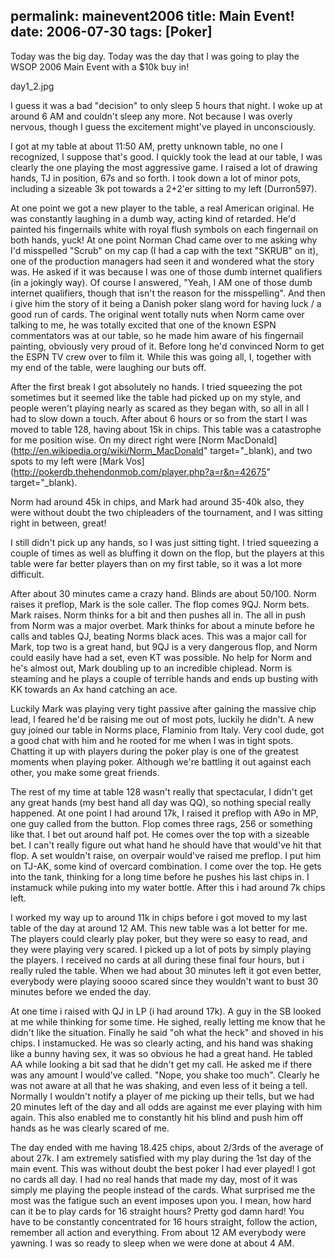 permalink: mainevent2006
title: Main Event!
date: 2006-07-30
tags: [Poker]
---
Today was the big day. Today was the day that I was going to play the WSOP 2006 Main Event with a $10k buy in!

<!-- more -->

day1_2.jpg

I guess it was a bad "decision" to only sleep 5 hours that night. I woke up at around 6 AM and couldn't sleep any more. Not because I was overly nervous, though I guess the excitement might've played in unconsciously.

I got at my table at about 11:50 AM, pretty unknown table, no one I recognized, I suppose that's good. I quickly took the lead at our table, I was clearly the one playing the most aggressive game. I raised a lot of drawing hands, TJ in position, 67s and so forth. I took down a lot of minor pots, including a sizeable 3k pot towards a 2+2'er sitting to my left (Durron597).

At one point we got a new player to the table, a real American original. He was constantly laughing in a dumb way, acting kind of retarded. He'd painted his fingernails white with royal flush symbols on each fingernail on both hands, yuck! At one point Norman Chad came over to me asking why I'd misspelled "Scrub" on my cap (I had a cap with the text "SKRUB" on it), one of the production managers had seen it and wondered what the story was. He asked if it was because I was one of those dumb internet qualifiers (in a jokingly way). Of course I answered, "Yeah, I AM one of those dumb internet qualifiers, though that isn't the reason for the misspelling". And then i give him the story of it being a Danish poker slang word for having luck / a good run of cards. The original went totally nuts when Norm came over talking to me, he was totally excited that one of the known ESPN commentators was at our table, so he made him aware of his fingernail painting, obviously very proud of it. Before long he'd convinced Norm to get the ESPN TV crew over to film it. While this was going all, I, together with my end of the table, were laughing our buts off.

After the first break I got absolutely no hands. I tried squeezing the pot sometimes but it seemed like the table had picked up on my style, and people weren't playing nearly as scared as they began with, so all in all I had to slow down a touch. After about 6 hours or so from the start I was moved to table 128, having about 15k in chips. This table was a catastrophe for me position wise. On my direct right were [Norm MacDonald](http://en.wikipedia.org/wiki/Norm_MacDonald" target="_blank), and two spots to my left were [Mark Vos](http://pokerdb.thehendonmob.com/player.php?a=r&n=42675" target="_blank).

Norm had around 45k in chips, and Mark had around 35-40k also, they were without doubt the two chipleaders of the tournament, and I was sitting right in between, great!

I still didn't pick up any hands, so I was just sitting tight. I tried squeezing a couple of times as well as bluffing it down on the flop, but the players at this table were far better players than on my first table, so it was a lot more difficult.

After about 30 minutes came a crazy hand. Blinds are about 50/100. Norm raises it preflop, Mark is the sole caller. The flop comes 9QJ. Norm bets. Mark raises. Norm thinks for a bit and then pushes all in. The all in push from Norm was a major overbet. Mark thinks for about a minute before he calls and tables QJ, beating Norms black aces. This was a major call for Mark, top two is a great hand, but 9QJ is a very dangerous flop, and Norm could easily have had a set, even KT was possible. No help for Norm and he's almost out, Mark doubling up to an incredible chiplead. Norm is steaming and he plays a couple of terrible hands and ends up busting with KK towards an Ax hand catching an ace.

Luckily Mark was playing very tight passive after gaining the massive chip lead, I feared he'd be raising me out of most pots, luckily he didn't. A new guy joined our table in Norms place, Flaminio from Italy. Very cool dude, got a good chat with him and he rooted for me when I was in tight spots. Chatting it up with players during the poker play is one of the greatest moments when playing poker. Although we're battling it out against each other, you make some great friends.

The rest of my time at table 128 wasn't really that spectacular, I didn't get any great hands (my best hand all day was QQ), so nothing special really happened. At one point I had around 17k, I raised it preflop with A9o in MP, one guy called from the button. Flop comes three rags, 256 or something like that. I bet out around half pot. He comes over the top with a sizeable bet. I can't really figure out what hand he should have that would've hit that flop. A set wouldn't raise, on overpair would've raised me preflop. I put him on TJ-AK, some kind of overcard combination. I come over the top. He gets into the tank, thinking for a long time before he pushes his last chips in. I instamuck while puking into my water bottle. After this i had around 7k chips left.

I worked my way up to around 11k in chips before i got moved to my last table of the day at around 12 AM. This new table was a lot better for me. The players could clearly play poker, but they were so easy to read, and they were playing very scared. I picked up a lot of pots by simply playing the players. I received no cards at all during these final four hours, but i really ruled the table. When we had about 30 minutes left it got even better, everybody were playing soooo scared since they wouldn't want to bust 30 minutes before we ended the day.

At one time i raised with QJ in LP (i had around 17k). A guy in the SB looked at me while thinking for some time. He sighed, really letting me know that he didn't like the situation. Finally he said "oh what the heck" and shoved in his chips. I instamucked. He was so clearly acting, and his hand was shaking like a bunny having sex, it was so obvious he had a great hand. He tabled AA while looking a bit sad that he didn't get my call. He asked me if there was any amount I would've called. "Nope, you shake too much". Clearly he was not aware at all that he was shaking, and even less of it being a tell. Normally I wouldn't notify a player of me picking up their tells, but we had 20 minutes left of the day and all odds are against me ever playing with him again. This also enabled me to constantly hit his blind and push him off hands as he was clearly scared of me.

The day ended with me having 18.425 chips, about 2/3rds of the average of about 27k. I am extremely satisfied with my play during the 1st day of the main event. This was without doubt the best poker I had ever played! I got no cards all day. I had no real hands that made my day, most of it was simply me playing the people instead of the cards. What surprised me the most was the fatigue such an event imposes upon you. I mean, how hard can it be to play cards for 16 straight hours? Pretty god damn hard! You have to be constantly concentrated for 16 hours straight, follow the action, remember all action and everything. From about 12 AM everybody were yawning. I was so ready to sleep when we were done at about 4 AM.

